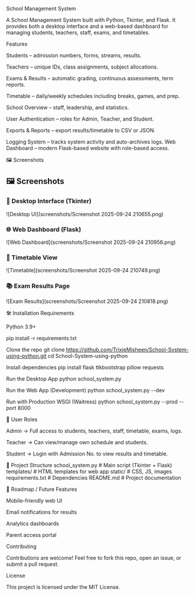 School Management System

A School Management System built with Python, Tkinter, and Flask.
It provides both a desktop interface and a web-based dashboard for managing students, teachers, staff, exams, and timetables.

Features

Students – admission numbers, forms, streams, results.

Teachers – unique IDs, class assignments, subject allocations.

Exams & Results – automatic grading, continuous assessments, term reports.

Timetable – daily/weekly schedules including breaks, games, and prep.

School Overview – staff, leadership, and statistics.

User Authentication – roles for Admin, Teacher, and Student.

Exports & Reports – export results/timetable to CSV or JSON.

Logging System – tracks system activity and auto-archives logs.
Web Dashboard – modern Flask-based website with role-based access.

🖼️ Screenshots

## 🖼️ Screenshots  

### 🎨 Desktop Interface (Tkinter)  
![Desktop UI](screenshots/Screenshot 2025-09-24 210655.png)  

### 🌐 Web Dashboard (Flask)  
![Web Dashboard](screenshots/Screenshot 2025-09-24 210956.png)  

### 📅 Timetable View  
![Timetable](screenshots/Screenshot 2025-09-24 210749.png)  

### 📚 Exam Results Page  
![Exam Results](screenshots/Screenshot 2025-09-24 210818.png)  


🛠️ Installation
Requirements

Python 3.9+

pip install -r requirements.txt

Clone the repo
git clone https://github.com/TrixieMisheen/School-System-using-python.git
cd School-System-using-python

Install dependencies
pip install flask ttkbootstrap pillow requests

Run the Desktop App
python school_system.py

Run the Web App (Development)
python school_system.py --dev

Run with Production WSGI (Waitress)
python school_system.py --prod --port 8000

👥 User Roles

Admin → Full access to students, teachers, staff, timetable, exams, logs.

Teacher → Can view/manage own schedule and students.

Student → Login with Admission No. to view results and timetable.

📂 Project Structure
school_system.py      # Main script (Tkinter + Flask)
templates/            # HTML templates for web app
static/               # CSS, JS, images
requirements.txt      # Dependencies
README.md             # Project documentation

🚀 Roadmap / Future Features

Mobile-friendly web UI

Email notifications for results

Analytics dashboards

Parent access portal

Contributing

Contributions are welcome! Feel free to fork this repo, open an issue, or submit a pull request.

License

This project is licensed under the MIT License.